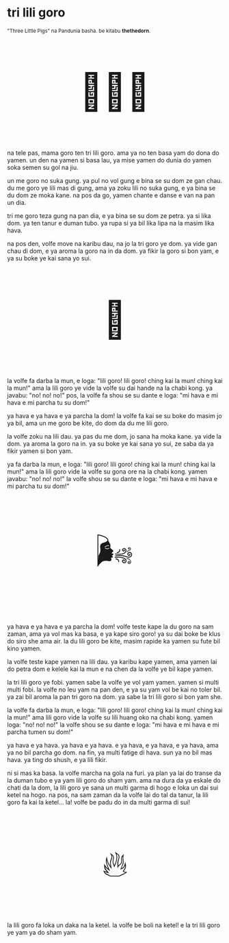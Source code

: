 # tri lili goro

<small>"Three Little Pigs" na Pandunia basha. be kitabu **thethedorn**.</small>

<p style="font-size:6em;text-align:center;">🐷🐷🐷</p>

na tele pas, mama goro ten tri lili goro.
ama ya no ten basa yam do dona do yamen.
un den na yamen si basa lau, ya mise yamen do dunia do yamen soka semen su gol na jiu.

un me goro no suka gung.
ya pul no vol gung e bina se su dom ze gan chau.
du me goro ye lili mas di gung,
ama ya zoku lili no suka gung,
e ya bina se du dom ze moka kane.
na pos da go, yamen chante e danse e van na pan un dia.

tri me goro teza gung na pan dia,
e ya bina se su dom ze petra.
ya si lika dom.
ya ten tanur e duman tubo.
ya rupa si ya bil lika lipa na la masim lika hava.

na pos den, volfe move na karibu dau, na jo la tri goro ye dom.
ya vide gan chau di dom,
e ya aroma la goro na in da dom.
ya fikir la goro si bon yam,
e ya su boke ye kai sana yo sui.

<p style="font-size:6em;text-align:center;">🐺</p>

la volfe fa darba la mun, e loga:
"lili goro! lili goro! ching kai la mun! ching kai la mun!"
ama la lili goro ye vide la volfe su dai hande na la chabi kong.
ya javabu: "no! no! no!"
pos, la volfe fa shou se su dante e loga:
"mi hava e mi hava e mi parcha tu su dom!"

ya hava e ya hava e ya parcha la dom!
la volfe fa kai se su boke do masim jo ya bil,
ama un me goro be kite,
do dom da du me lili goro.

la volfe zoku na lili dau.
ya pas du me dom, jo sana ha moka kane.
ya vide la dom.
ya aroma la goro na in.
ya su boke ye kai sana yo sui,
ze saba da ya fikir yamen si bon yam.

ya fa darba la mun, e loga:
"lili goro! lili goro! ching kai la mun! ching kai la mun!"
ama la lili goro vide la volfe su gona ore na la chabi kong.
yamen javabu: "no! no! no!"
la volfe shou se su dante e loga:
"mi hava e mi hava e mi parcha tu su dom!"

<p style="font-size:6em;text-align:center;">🌬️</p>

ya hava e ya hava e ya parcha la dom!
volfe teste kape la du goro na sam zaman,
ama ya vol mas ka basa, e ya kape siro goro!
ya su dai boke be klus do siro she ama air.
la du lili goro be kite, masim rapide ka yamen su fute bil kino yamen.

la volfe teste kape yamen na lili dau.
ya karibu kape yamen,
ama yamen lai do petra dom e kelele kai la mun
e na chen da la volfe ye bil kape yamen.

la tri lili goro ye fobi.
yamen sabe la volfe ye vol yam yamen.
yamen si multi multi fobi.
la volfe no leu yam na pan den,
e ya su yam vol be kai no toler bil.
ya zai bil aroma la pan tri goro na dom.
ya sabe la tri lili goro si bon yam she.

la volfe fa darba la mun, e loga:
"lili goro! lili goro! ching kai la mun! ching kai la mun!"
ama lili goro vide la volfe su lili huang oko na chabi kong.
yamen loga: "no! no! no!"
la volfe shou se su dante e loga:
"mi hava e mi hava e mi parcha tumen su dom!"

ya hava e ya hava.
ya hava e ya hava.
e ya hava, e ya hava, e ya hava,
ama ya no bil parcha go dom.
na fin, ya multi fatige di hava.
sun ya no bil mas hava.
ya ting do shush,
e ya lili fikir.

ni si mas ka basa.
la volfe marcha na gola na furi.
ya plan ya lai do transe da la duman tubo e ya yam lili goro do sham yam.
ama na dura da ya eskale do chati da la dom,
la lili goro ye sana un multi garma di hogo e loka un dai sui ketel na hogo.
na pos, na sam zaman da la volfe lai do tal da tanur,
la lili goro fa kai la ketel...
la! volfe be padu do in da multi garma di sui!

<p style="font-size:6em;text-align:center;">🔥</p>

la lili goro fa loka un daka na la ketel.
la volfe be boli na ketel!
e la tri lili goro ye yam ya do sham yam.

